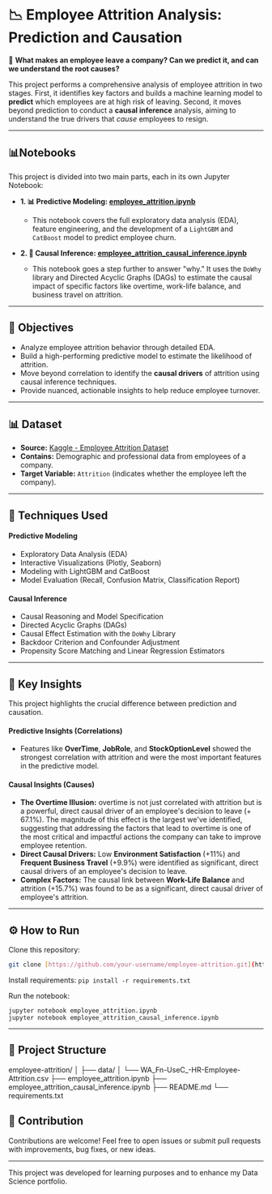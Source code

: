 # 📉 Employee Attrition Analysis: Prediction and Causation

🚨 **What makes an employee leave a company? Can we predict it, and can we understand the root causes?**

This project performs a comprehensive analysis of employee attrition in two stages. First, it identifies key factors and builds a machine learning model to **predict** which employees are at high risk of leaving. Second, it moves beyond prediction to conduct a **causal inference** analysis, aiming to understand the true drivers that *cause* employees to resign.

---

##  📊Notebooks

This project is divided into two main parts, each in its own Jupyter Notebook:

* **1. 📊 Predictive Modeling: [employee_attrition.ipynb](https://github.com/viniciuscatelani/Employee-Churn/blob/main/employee_attrition.ipynb)**
    * This notebook covers the full exploratory data analysis (EDA), feature engineering, and the development of a `LightGBM` and `CatBoost` model to predict employee churn.

* **2. 🔎 Causal Inference: [employee_attrition_causal_inference.ipynb](https://github.com/viniciuscatelani/Employee-Churn/blob/main/employee_attrition_causal_inference.ipynb)**
    * This notebook goes a step further to answer "why." It uses the `DoWhy` library and Directed Acyclic Graphs (DAGs) to estimate the causal impact of specific factors like overtime, work-life balance, and business travel on attrition.

---

## 📌 Objectives

-   Analyze employee attrition behavior through detailed EDA.
-   Build a high-performing predictive model to estimate the likelihood of attrition.
-   Move beyond correlation to identify the **causal drivers** of attrition using causal inference techniques.
-   Provide nuanced, actionable insights to help reduce employee turnover.

---

## 📊 Dataset

-   **Source:** [Kaggle - Employee Attrition Dataset](https://www.kaggle.com/datasets/patelprashant/employee-attrition)
-   **Contains:** Demographic and professional data from employees of a company.
-   **Target Variable:** `Attrition` (indicates whether the employee left the company).

---

## 🧪 Techniques Used

#### Predictive Modeling
-   Exploratory Data Analysis (EDA)
-   Interactive Visualizations (Plotly, Seaborn)
-   Modeling with LightGBM and CatBoost
-   Model Evaluation (Recall, Confusion Matrix, Classification Report)

#### Causal Inference
-   Causal Reasoning and Model Specification
-   Directed Acyclic Graphs (DAGs)
-   Causal Effect Estimation with the `DoWhy` Library
-   Backdoor Criterion and Confounder Adjustment
-   Propensity Score Matching and Linear Regression Estimators

---

## 🧠 Key Insights

This project highlights the crucial difference between prediction and causation.

#### Predictive Insights (Correlations)
-   Features like **OverTime**, **JobRole**, and **StockOptionLevel** showed the strongest correlation with attrition and were the most important features in the predictive model.
#### Causal Insights (Causes)
-   **The Overtime Illusion:** overtime is not just correlated with attrition but is a powerful, direct causal driver of an employee's decision to leave (+ 67.1%). The magnitude of this effect is the largest we've identified, suggesting that addressing the factors that lead to overtime is one of the most critical and impactful actions the company can take to improve employee retention.
-   **Direct Causal Drivers:** Low **Environment Satisfaction** (+11%) and **Frequent Business Travel** (+9.9%) were identified as significant, direct causal drivers of an employee's decision to leave.
-   **Complex Factors:** The causal link between **Work-Life Balance** and attrition (+15.7%) was found to be as a significant, direct causal driver of employee's attrition.
---

## ⚙️ How to Run

Clone this repository:
```bash
git clone [https://github.com/your-username/employee-attrition.git](https://github.com/your-username/employee-attrition.git)
```
Install requirements:
```pip install -r requirements.txt```

Run the notebook:
```
jupyter notebook employee_attrition.ipynb
jupyter notebook employee_attrition_causal_inference.ipynb
```

---

## 📁 Project Structure

employee-attrition/
│
├── data/
│   └── WA_Fn-UseC_-HR-Employee-Attrition.csv
├── employee_attrition.ipynb
├── employee_attrition_causal_inference.ipynb
├── README.md
└── requirements.txt

## 🤝 Contribution

Contributions are welcome! Feel free to open issues or submit pull requests with improvements, bug fixes, or new ideas.

---

This project was developed for learning purposes and to enhance my Data Science portfolio.
